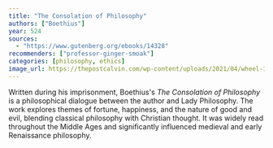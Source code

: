 ```yaml
---
title: "The Consolation of Philosophy"
authors: ["Boethius"]
year: 524
sources:
  - "https://www.gutenberg.org/ebooks/14328"
recommenders: ["professor-ginger-smoak"]
categories: [philosophy, ethics]
image_url: https://thepostcalvin.com/wp-content/uploads/2021/04/wheel-1080x675.jpeg
---
```


Written during his imprisonment, Boethius's *The Consolation of Philosophy* is a philosophical dialogue between the author and Lady Philosophy. The work explores themes of fortune, happiness, and the nature of good and evil, blending classical philosophy with Christian thought. It was widely read throughout the Middle Ages and significantly influenced medieval and early Renaissance philosophy.
